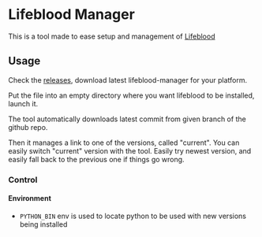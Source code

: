 # Lifeblood Manager

This is a tool made to ease setup and management of [Lifeblood](https://github.com/pedohorse/lifeblood)

## Usage

Check the [releases](https://github.com/pedohorse/lifeblood-manager/releases), download latest lifeblood-manager
for your platform.

Put the file into an empty directory where you want lifeblood to be installed, launch it.

The tool automatically downloads latest commit from given branch of the github repo.

Then it manages a link to one of the versions, called "current". You can easily switch "current" version with the tool.
Easily try newest version, and easily fall back to the previous one if things go wrong.

### Control

#### Environment

* `PYTHON_BIN` env is used to locate python to be used with new versions being installed

